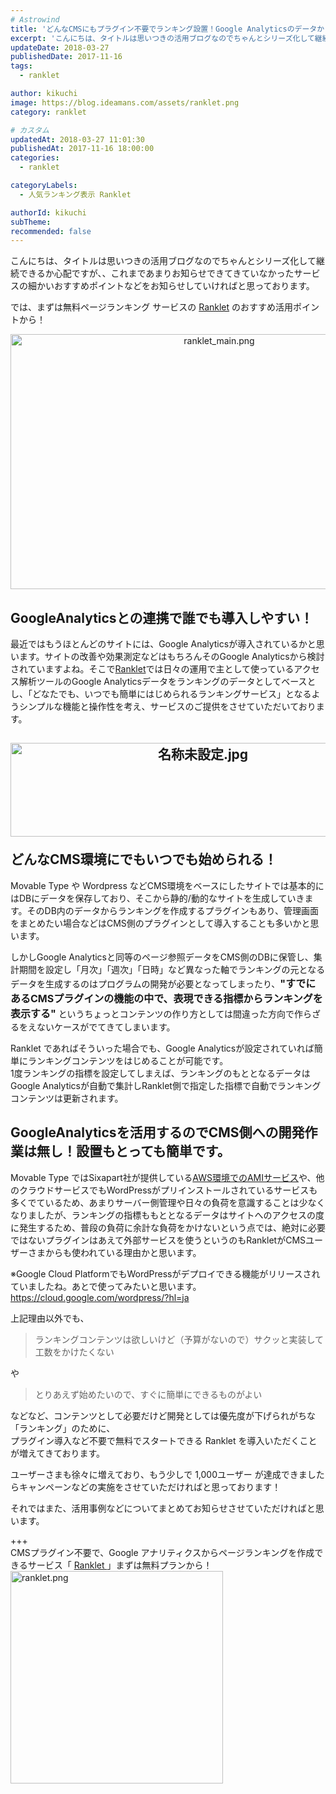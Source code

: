 ```yaml
---
# Astrowind
title: 'どんなCMSにもプラグイン不要でランキング設置！Google Analyticsのデータから自動生成して運用負荷の軽減とSEO改善を'
excerpt: 'こんにちは、タイトルは思いつきの活用ブログなのでちゃんとシリーズ化して継続できる...'
updateDate: 2018-03-27
publishedDate: 2017-11-16
tags: 
  - ranklet

author: kikuchi
image: https://blog.ideamans.com/assets/ranklet.png
category: ranklet

# カスタム
updatedAt: 2018-03-27 11:01:30
publishedAt: 2017-11-16 18:00:00
categories: 
  - ranklet

categoryLabels: 
  - 人気ランキング表示 Ranklet

authorId: kikuchi
subTheme: 
recommended: false
---
```


<p>こんにちは、タイトルは思いつきの活用ブログなのでちゃんとシリーズ化して継続できるか心配ですが、、これまであまりお知らせできてきていなかったサービスの細かいおすすめポイントなどをお知らせしていければと思っております。</p>
<p>では、まずは無料ページランキング サービスの <a href="https://ranklet.com/" title="無料で人気ページランキング Ranklet" target="_blank">Ranklet</a> のおすすめ活用ポイントから！</p>
<p><a href="https://ranklet.com/"><img alt="ranklet_main.png" src="https://blog.ideamans.com/assets/ranklet_main.png" class="mt-image-center" style="text-align: center; display: block; margin: 0 auto 20px;" width="652" height="408"></a></p>
<h2>GoogleAnalyticsとの連携で誰でも導入しやすい！</h2>
<p>最近ではもうほとんどのサイトには、Google Analyticsが導入されているかと思います。サイトの改善や効果測定などはもちろんそのGoogle Analyticsから検討されていますよね。そこで<a href="https://ranklet.com/" target="_blank">Ranklet</a>では日々の運用で主として使っているアクセス解析ツールのGoogle Analyticsデータをランキングのデータとしてベースとし、「どなたでも、いつでも簡単にはじめられるランキングサービス」となるようシンプルな機能と操作性を考え、サービスのご提供をさせていただいております。</p>
<p> </p>
<h2><img alt="名称未設定.jpg" src="https://blog.ideamans.com/assets/808a590bea368f9f310ca9fa63ad3c4b2ebf15f7.jpg" class="mt-image-center" style="text-align: center; display: block; margin: 0 auto 20px;" width="600" height="150">どんなCMS環境にでもいつでも始められる！</h2>
<p>Movable Type や Wordpress などCMS環境をベースにしたサイトでは基本的にはDBにデータを保存しており、そこから静的/動的なサイトを生成していきます。そのDB内のデータからランキングを作成するプラグインもあり、管理画面をまとめたい場合などはCMS側のプラグインとして導入することも多いかと思います。</p>
<p>しかしGoogle Analyticsと同等のページ参照データをCMS側のDBに保管し、集計期間を設定し「月次」「週次」「日時」など異なった軸でランキングの元となるデータを生成するのはプログラムの開発が必要となってしまったり、<span style="font-size: 16px;"><strong>"すでにあるCMSプラグインの機能の中で、表現できる指標からランキングを表示する" </strong></span>というちょっとコンテンツの作り方としては間違った方向で作らざるをえないケースがでてきてしまいます。</p>
<p>Ranklet であればそういった場合でも、Google Analyticsが設定されていれば簡単にランキングコンテンツをはじめることが可能です。<br>1度ランキングの指標を設定してしまえば、ランキングのもととなるデータはGoogle Analyticsが自動で集計しRanklet側で指定した指標で自動でランキングコンテンツは更新されます。</p>
<p> </p>
<h2>GoogleAnalyticsを活用するのでCMS側への開発作業は無し！設置もとっても簡単です。</h2>
<p>Movable Type ではSixapart社が提供している<a href="https://www.sixapart.jp/movabletype/aws/" target="_blank">AWS環境でのAMIサービス</a>や、他のクラウドサービスでもWordPressがプリインストールされているサービスも多くでているため、あまりサーバー側管理や日々の負荷を意識することは少なくなりましたが、ランキングの指標ももととなるデータはサイトへのアクセスの度に発生するため、普段の負荷に余計な負荷をかけないという点では、絶対に必要ではないプラグインはあえて外部サービスを使うというのもRankletがCMSユーザーさまからも使われている理由かと思います。</p>
<p>※Google Cloud PlatformでもWordPressがデプロイできる機能がリリースされていましたね。あとで使ってみたいと思います。<br> <a href="https://cloud.google.com/wordpress/?hl=ja" target="_blank">https://cloud.google.com/wordpress/?hl=ja</a></p>
<p> </p>
<p>上記理由以外でも、</p>
<blockquote>
<p>ランキングコンテンツは欲しいけど（予算がないので）サクッと実装して工数をかけたくない</p>
</blockquote>
<p>や</p>
<blockquote>
<p>とりあえず始めたいので、すぐに簡単にできるものがよい</p>
</blockquote>
<p>などなど、コンテンツとして必要だけど開発としては優先度が下げられがちな「ランキング」のために、<br>プラグイン導入など不要で無料でスタートできる Ranklet を導入いただくことが増えてきております。</p>
<p>ユーザーさまも徐々に増えており、もう少しで 1,000ユーザー が達成できましたらキャンペーンなどの実施をさせていただければと思っております！</p>
<p>それではまた、活用事例などについてまとめてお知らせさせていただければと思います。</p>
<p> </p>
<p>+++<br>CMSプラグイン不要で、Google アナリティクスからページランキングを作成できるサービス「 <a href="https://ranklet.com/" target="_blank">Ranklet </a>」まずは無料プランから！<br><a href="https://ranklet.com/"><img alt="ranklet.png" src="https://blog.ideamans.com/assets/ranklet.png" class="mt-image-left" style="float: left; margin: 0 20px 20px 0;" width="340" height="340"></a></p>
<p> </p>
<p> </p>


